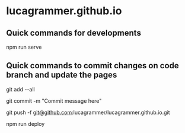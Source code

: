 # lucagrammer.github.io 

## Quick commands for developments
npm run serve

## Quick commands to commit changes on code branch and update the pages
git add --all

git commit -m "Commit message here"

git push -f git@github.com:lucagrammer/lucagrammer.github.io.git

npm run deploy
